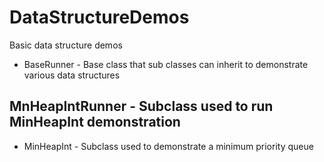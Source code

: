 # DataStructureDemos
 Basic data structure demos
 - BaseRunner - Base class that sub classes can inherit to demonstrate various data structures

## MnHeapIntRunner - Subclass used to run MinHeapInt demonstration
- MinHeapInt - Subclass used to demonstrate a minimum priority queue
